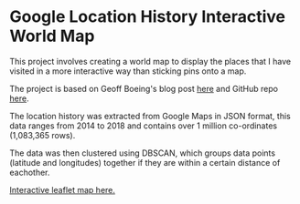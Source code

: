 # Google Location History Interactive World Map

This project involves creating a world map to display the places that I have visited in a more interactive way than sticking pins onto a map.

The project is based on Geoff Boeing's blog post [here](https://geoffboeing.com/2016/06/mapping-everywhere-ever-been/) and GitHub repo [here](https://geoffboeing.com/2016/06/mapping-everywhere-ever-been/).

The location history was extracted from Google Maps in JSON format, this data ranges from 2014 to 2018 and contains over 1 million co-ordinates (1,083,365 rows).

The data was then clustered using DBSCAN, which groups data points (latitude and longitudes) together if they are within a certain distance of eachother.



[Interactive leaflet map here.](https://rawgit.com/jackmorrison/Google-Location-History/master/Leaflet/Map.html)
